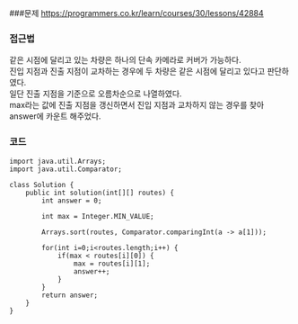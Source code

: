 ###문제
https://programmers.co.kr/learn/courses/30/lessons/42884

### 접근법
같은 시점에 달리고 있는 차량은 하나의 단속 카메라로 커버가 가능하다.   
진입 지점과 진출 지점이 교차하는 경우에 두 차량은 같은 시점에 달리고 있다고 판단하였다.   
일단 진출 지점을 기준으로 오름차순으로 나열하였다.   
max라는 값에 진출 지점을 갱신하면서 진입 지점과 교차하지 않는 경우를 찾아 answer에 카운트 해주었다. 


### 코드
```
import java.util.Arrays;
import java.util.Comparator;

class Solution {
    public int solution(int[][] routes) {
        int answer = 0;

        int max = Integer.MIN_VALUE;

        Arrays.sort(routes, Comparator.comparingInt(a -> a[1]));

        for(int i=0;i<routes.length;i++) {
            if(max < routes[i][0]) {
                max = routes[i][1];
                answer++;
            }
        }
        return answer;
    }
}
```